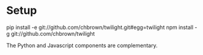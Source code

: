 # Setup

pip install -e git://github.com/chbrown/twilight.git#egg=twilight
npm install -g git://github.com/chbrown/twilight

The Python and Javascript components are complementary.
